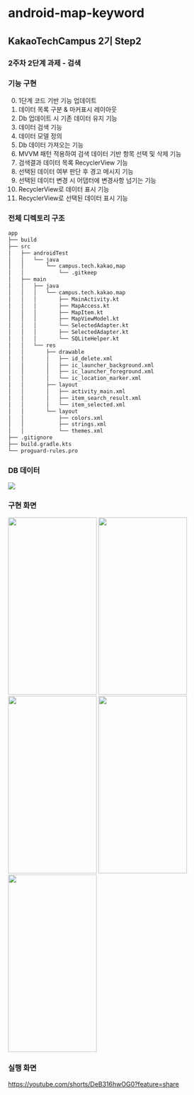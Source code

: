 # android-map-keyword
## KakaoTechCampus 2기 Step2
### 2주차 2단계 과제 - 검색

### 기능 구현
0. 1단계 코드 기반 기능 업데이트 
1. 데이터 목록 구분 & 마커표시 레이아웃
2. Db 업데이트 시 기존 데이터 유지 기능
3. 데이터 검색 기능
4. 데이터 모델 정의
5. Db 데이터 가져오는 기능
6. MVVM 패턴 적용하여 검색 데이터 기반 항목 선택 및 삭제 기능
7. 검색결과 데이터 목록 RecyclerView 기능
8. 선택된 데이터 여부 판단 후 경고 메시지 기능
9. 선택된 데이터 변경 시 어댑터에 변경사항 넘기는 기능 
10. RecyclerView로 데이터 표시 기능
11. RecyclerView로 선택된 데이터 표시 기능 

### 전체 디렉토리 구조 
```bash
app
├── build
├── src
│   ├── androidTest
│   │   └── java
│   │       └── campus.tech.kakao,map
│   │           └── .gitkeep
│   ├── main
│   │   ├── java
│   │   │   └── campus.tech.kakao.map
│   │   │       ├── MainActivity.kt
│   │   │       ├── MapAccess.kt
│   │   │       ├── MapItem.kt
│   │   │       ├── MapViewModel.kt
│   │   │       └── SelectedAdapter.kt
│   │   │       ├── SelectedAdapter.kt
│   │   │       └── SQLiteHelper.kt
│   │   └── res
│   │       ├── drawable
│   │       │   ├── id_delete.xml
│   │       │   ├── ic_launcher_background.xml
│   │       │   ├── ic_launcher_foreground.xml
│   │       │   └── ic_location_marker.xml
│   │       ├── layout
│   │       │   ├── activity_main.xml
│   │       │   ├── item_search_result.xml
│   │       │   └── item_selected.xml
│   │       └── layout
│   │           ├── colors.xml
│   │           ├── strings.xml
│   │           └── themes.xml
├── .gitignore
├── build.gradle.kts
└── proguard-rules.pro
```

### DB 데이터 
<img src="https://github.com/YJY1220/DATA/assets/93771689/c5931af5-a08d-47a7-908e-137d73437617"/>

### 구현 화면
<img src="https://github.com/YJY1220/DATA/assets/93771689/ae287ed5-0a0b-4ef7-8214-0b39f9e01bba" width="200" height="400"/>
<img src="https://github.com/YJY1220/DATA/assets/93771689/cf8d23cd-3f89-4bc0-9cfe-e3d03e9b8e1d" width="200" height="400"/>
<img src="https://github.com/YJY1220/DATA/assets/93771689/3cf47693-6e45-4ea1-8819-5c8889b99a83" width="200" height="400"/>
<img src="https://github.com/YJY1220/DATA/assets/93771689/7ccd9316-d501-4e9c-b1c4-e68da9f63a7a" width="200" height="400"/>
<img src="https://github.com/YJY1220/DATA/assets/93771689/d5b085ae-0acc-4ca6-9767-a408d5a11b48" width="200" height="400"/>

### 실행 화면 
https://youtube.com/shorts/DeB316hwOG0?feature=share
